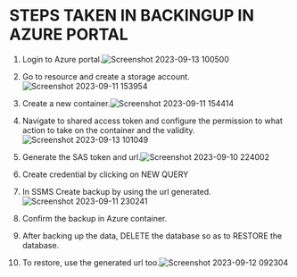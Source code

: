 # STEPS TAKEN IN BACKINGUP IN AZURE PORTAL
1. Login to Azure portal.![Screenshot 2023-09-13 100500](https://github.com/adeshiyanife/new_undp_internshipprogram_2023/assets/139870552/0b07a8df-b421-4526-8252-1e75f97f031f)

2. Go to resource and create a storage account.![Screenshot 2023-09-11 153954](https://github.com/adeshiyanife/new_undp_internshipprogram_2023/assets/139870552/e73335f1-64a7-4786-b1cf-77de6003a201)
3. Create a new container.![Screenshot 2023-09-11 154414](https://github.com/adeshiyanife/new_undp_internshipprogram_2023/assets/139870552/a9677260-5d41-42bf-9c4a-888808dcc37b)
4. Navigate to shared access token and configure the permission to what action to take on the container and the validity.![Screenshot 2023-09-13 101049](https://github.com/adeshiyanife/new_undp_internshipprogram_2023/assets/139870552/dc6b022f-f5dd-47e2-ba37-f906d0f0d7c0)

5. Generate  the SAS token and url.![Screenshot 2023-09-10 224002](https://github.com/adeshiyanife/new_undp_internshipprogram_2023/assets/139870552/0a272ac7-0fbc-48ba-b274-ea714af55855)
6. Create credential by clicking on NEW QUERY
7. In SSMS Create backup by using the url generated.![Screenshot 2023-09-11 230241](https://github.com/adeshiyanife/new_undp_internshipprogram_2023/assets/139870552/c15fef2d-7a0b-41ee-b3b2-f33e04ea6a4a)
8. Confirm the backup in Azure container.
9. After backing up the data, DELETE the database so as to RESTORE the database.

10. To restore, use the generated url too.![Screenshot 2023-09-12 092304](https://github.com/adeshiyanife/new_undp_internshipprogram_2023/assets/139870552/e4e3f4b4-3789-4883-bec0-3803766bed78)
